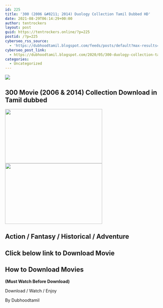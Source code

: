 ```yaml
---
id: 225
title: '300 (2006 &#8211; 2014) Duology Collection Tamil Dubbed HD'
date: 2021-08-29T06:14:29+00:00
author: tentrockers
layout: post
guid: https://tentrockers.online/?p=225
postid: /?p=225
cyberseo_rss_source:
  - 'https://dubhoodtamil.blogspot.com/feeds/posts/default?max-results=150&start-index=301'
cyberseo_post_link:
  - https://dubhoodtamil.blogspot.com/2020/05/300-duology-collection-tamil-dubbed-hd-Download.html
categories:
  - Uncategorized
---
```

<div class="media_block">
  <img src="https://1.bp.blogspot.com/-6LyWwr6Kwgs/XrTFf4-xbjI/AAAAAAAABC0/6c6X3jzoVXk1BIsmDlHoRukemXtWPEIjgCNcBGAsYHQ/s72-c/00rV8gs-300-wallpaper-hd.jpg" class="media_thumbnail" />
</div>

<div dir="ltr" trbidi="on" readability="5.6341463414634">
  <h2>
    <span>300 Movie (2006 & 2014) Collection Download in Tamil dubbed</span>
  </h2>
  
  <div class="separator">
    <a href="https://1.bp.blogspot.com/-6LyWwr6Kwgs/XrTFf4-xbjI/AAAAAAAABC0/6c6X3jzoVXk1BIsmDlHoRukemXtWPEIjgCNcBGAsYHQ/s1600/00rV8gs-300-wallpaper-hd.jpg" imageanchor="1"><img loading="lazy" border="0" data-original-height="768" data-original-width="1366" height="179" src="https://1.bp.blogspot.com/-6LyWwr6Kwgs/XrTFf4-xbjI/AAAAAAAABC0/6c6X3jzoVXk1BIsmDlHoRukemXtWPEIjgCNcBGAsYHQ/s320/00rV8gs-300-wallpaper-hd.jpg" width="320" /></a>
  </div>
  
  <div class="separator">
    <a href="https://1.bp.blogspot.com/-ac55JmeJMWI/XrTFs9BwkLI/AAAAAAAABC4/ISH8ZibWzFEOoKEfZh8hbwvr_cq2GJd3ACNcBGAsYHQ/s1600/mYU52su-300-wallpaper-hd.jpg" imageanchor="1"><img loading="lazy" border="0" data-original-height="1000" data-original-width="1600" height="200" src="https://1.bp.blogspot.com/-ac55JmeJMWI/XrTFs9BwkLI/AAAAAAAABC4/ISH8ZibWzFEOoKEfZh8hbwvr_cq2GJd3ACNcBGAsYHQ/s320/mYU52su-300-wallpaper-hd.jpg" width="320" /></a>
  </div>
  
  <h2>
    <span>Action / Fantasy / Historical / Adventure</span>
  </h2>
  
  <h2>
    <span>Click below link to Download Movie</span>
  </h2>
  
  <h2>
    <span>How to Download Movies</span>
  </h2>
  
  <p>
    <span><b>(Must Watch Before Download)</b></span>
  </p>
  
  <p>
  </p>
  
  <p>
    <span>Download / Watch / Enjoy</span>
  </p>
  
  <p>
    <span>By Dubhoodtamil</span>
  </p></p>
</div>